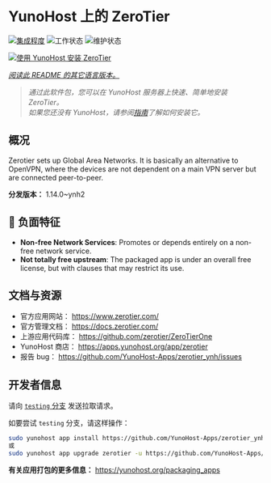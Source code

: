 <!--
注意：此 README 由 <https://github.com/YunoHost/apps/tree/master/tools/readme_generator> 自动生成
请勿手动编辑。
-->

# YunoHost 上的 ZeroTier

[![集成程度](https://dash.yunohost.org/integration/zerotier.svg)](https://dash.yunohost.org/appci/app/zerotier) ![工作状态](https://ci-apps.yunohost.org/ci/badges/zerotier.status.svg) ![维护状态](https://ci-apps.yunohost.org/ci/badges/zerotier.maintain.svg)

[![使用 YunoHost 安装 ZeroTier](https://install-app.yunohost.org/install-with-yunohost.svg)](https://install-app.yunohost.org/?app=zerotier)

*[阅读此 README 的其它语言版本。](./ALL_README.md)*

> *通过此软件包，您可以在 YunoHost 服务器上快速、简单地安装 ZeroTier。*  
> *如果您还没有 YunoHost，请参阅[指南](https://yunohost.org/install)了解如何安装它。*

## 概况

Zerotier sets up Global Area Networks.
It is basically an alternative to OpenVPN, where the devices are not dependent on a main VPN server but are connected peer-to-peer.


**分发版本：** 1.14.0~ynh2
## :red_circle: 负面特征

- **Non-free Network Services**: Promotes or depends entirely on a non-free network service.
- **Not totally free upstream**: The packaged app is under an overall free license, but with clauses that may restrict its use.

## 文档与资源

- 官方应用网站： <https://www.zerotier.com/>
- 官方管理文档： <https://docs.zerotier.com/>
- 上游应用代码库： <https://github.com/zerotier/ZeroTierOne>
- YunoHost 商店： <https://apps.yunohost.org/app/zerotier>
- 报告 bug： <https://github.com/YunoHost-Apps/zerotier_ynh/issues>

## 开发者信息

请向 [`testing` 分支](https://github.com/YunoHost-Apps/zerotier_ynh/tree/testing) 发送拉取请求。

如要尝试 `testing` 分支，请这样操作：

```bash
sudo yunohost app install https://github.com/YunoHost-Apps/zerotier_ynh/tree/testing --debug
或
sudo yunohost app upgrade zerotier -u https://github.com/YunoHost-Apps/zerotier_ynh/tree/testing --debug
```

**有关应用打包的更多信息：** <https://yunohost.org/packaging_apps>

